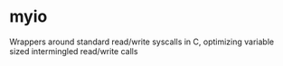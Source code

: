 # myio
Wrappers around standard read/write syscalls in C, optimizing variable sized intermingled read/write calls 

